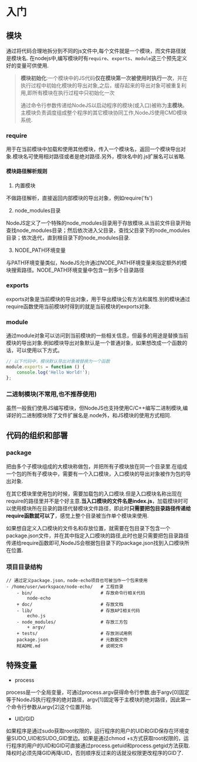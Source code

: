 # 入门

## 模块

通过将代码合理地拆分到不同的js文件中,每个文件就是一个模块，而文件路径就是模块名.
在nodejs中,编写模块时有`require`、`exports`、`module`这三个预先定义好的变量可供使用.

>**模块初始化**:一个模块中的JS代码**仅在模块第一次被使用时执行一次**，并在执行过程中初始化模块的导出对象,之后，缓存起来的导出对象可被重复利用,即所有模块在执行过程中只初始化一次
>
>通过命令行参数传递给NodeJS以启动程序的模块(或入口)被称为**主模块**。主模块负责调度组成整个程序的其它模块协同工作,NodeJS使用CMD模块系统.

### require

用于在当前模块中加载和使用其他模块，传入一个模块名，返回一个模块导出对象.模块名可使用相对路径或者是绝对路径.另外，模块名中的.js扩展名可以省略.

#### 模块路径解析规则
1. 内置模块

 不做路径解析，直接返回内部模块的导出对象，例如require('fs')

2. node_modules目录

 NodeJS定义了一个特殊的node_modules目录用于存放模块.从当前文件目录开始查找node_modules目录；然后依次进入父目录，查找父目录下的node_modules目录；依次迭代，直到根目录下的node_modules目录.

3. NODE_PATH环境变量

 与PATH环境变量类似，NodeJS允许通过NODE_PATH环境变量来指定额外的模块搜索路径。NODE_PATH环境变量中包含一到多个目录路径

### exports

exports对象是当前模块的导出对象，用于导出模块公有方法和属性.别的模块通过require函数使用当前模块时得到的就是当前模块的exports对象.

### module

通过module对象可以访问到当前模块的一些相关信息，但最多的用途是替换当前模块的导出对象.例如模块导出对象默认是一个普通对象，如果想改成一个函数的话，可以使用以下方式。

```js
// 以下代码中，模块默认导出对象被替换为一个函数
module.exports = function () {
    console.log('Hello World!');
};
```

### 二进制模块(不常用,也不推荐使用)

虽然一般我们使用JS编写模块，但NodeJS也支持使用C/C++编写二进制模块,编译好的二进制模块除了文件扩展名是.node外，和JS模块的使用方式相同.

## 代码的组织和部署

### package

把由多个子模块组成的大模块称做包，并把所有子模块放在同一个目录里.在组成一个包的所有子模块中，需要有一个入口模块，入口模块的导出对象被作为包的导出对象.

在其它模块里使用包的时候，需要加载包的入口模块.但是入口模块名称出现在require的路径里并不是个好主意.**当入口模块的文件名是index.js**，加载模块时可以使用模块所在目录的路径代替模块文件路径，即此时**只需要把包目录路径传递给require函数就可以了**，感觉上整个目录被当作单个模块来使用.

如果想自定义入口模块的文件名和存放位置，就需要在包目录下包含一个package.json文件，并在其中指定入口模块的路径,此时也是只需要把包目录路径传递给require函数即可,NodeJS会根据包目录下的package.json找到入口模块所在位置.

### 项目目录结构

```
// 通过定义package.json，node-echo项目也可被当作一个包来使用
- /home/user/workspace/node-echo/   # 工程目录
    - bin/                          # 存放命令行相关代码
        node-echo
    + doc/                          # 存放文档
    - lib/                          # 存放API相关代码
        echo.js
    - node_modules/                 # 存放三方包
        + argv/
    + tests/                        # 存放测试用例
    package.json                    # 元数据文件
    README.md                       # 说明文件
```

## 特殊变量

- process

 process是一个全局变量，可通过process.argv获得命令行参数.由于argv[0]固定等于NodeJS执行程序的绝对路径，argv[1]固定等于主模块的绝对路径，因此第一个命令行参数从argv[2]这个位置开始.

- UID/GID

 如果程序是通过sudo获取root权限的，运行程序的用户的UID和GID保存在环境变量SUDO_UID和SUDO_GID里边。如果是通过chmod +s方式获取root权限的，运行程序的用户的UID和GID可直接通过process.getuid和process.getgid方法获取.降权时必须先降GID再降UID，否则顺序反过来的话就没权限更改程序的GID了.
